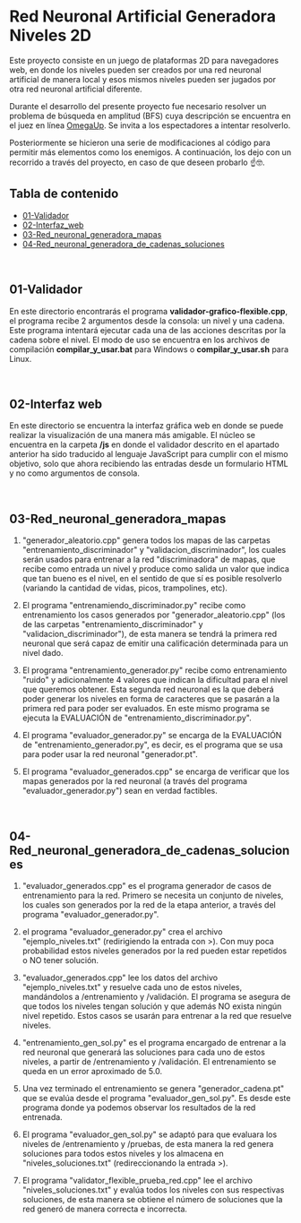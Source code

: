 # Red Neuronal Artificial Generadora Niveles 2D

Este proyecto consiste en un juego de plataformas 2D para navegadores web, en donde los niveles pueden ser creados por una red neuronal artificial de manera local y esos mismos niveles pueden ser jugados por otra red neuronal artificial diferente.

Durante el desarrollo del presente proyecto fue necesario resolver un problema de búsqueda en amplitud (BFS) cuya descripción se encuentra en el juez en línea [OmegaUp](https://omegaup.com/arena/problem/Spelunky). Se invita a los espectadores a intentar resolverlo.

Posteriormente se hicieron una serie de modificaciones al código para permitir más elementos como los enemigos. A continuación, los dejo con un recorrido a través del proyecto, en caso de que deseen probarlo ☝🤓.

## Tabla de contenido

- [01-Validador](#01-Validador)
- [02-Interfaz_web](#02-Interfaz_web)
- [03-Red_neuronal_generadora_mapas](#03-Red_neuronal_generadora_mapas)
- [04-Red_neuronal_generadora_de_cadenas_soluciones](#04-Red_neuronal_generadora_de_cadenas_soluciones)

<br>

  ## 01-Validador
En este directorio encontrarás el programa **validador-grafico-flexible.cpp**, el programa recibe 2 argumentos desde la consola: un nivel y una cadena. Este programa intentará ejecutar cada una de las acciones descritas por la cadena sobre el nivel. El modo de uso se encuentra en los archivos de compilación **compilar_y_usar.bat** para Windows o **compilar_y_usar.sh** para Linux.

<br>

  ## 02-Interfaz web
En este directorio se encuentra la interfaz gráfica web en donde se puede realizar la visualización de una manera más amigable. El núcleo se encuentra en la carpeta **/js** en donde el validador descrito en el apartado anterior ha sido traducido al lenguaje JavaScript para cumplir con el mismo objetivo, solo que ahora recibiendo las entradas desde un formulario HTML y no como argumentos de consola.

<br>

  ## 03-Red_neuronal_generadora_mapas
1) "generador_aleatorio.cpp" genera todos los mapas de las carpetas "entrenamiento_discriminador" y "validacion_discriminador", los cuales serán usados para entrenar a la red "discriminadora" de mapas, que recibe como entrada un nivel y produce como salida un valor que indica que tan bueno es el nivel, en el sentido de que sí es posible resolverlo (variando la cantidad de vidas, picos, trampolines, etc).

2) El programa "entrenamiendo_discriminador.py" recibe como entrenamiento los casos generados por "generador_aleatorio.cpp" (los de las carpetas "entrenamiento_discriminador" y "validacion_discriminador"), de esta manera se tendrá la primera red neuronal que será capaz de emitir una calificación determinada para un nivel dado.

3) El programa "entrenamiento_generador.py" recibe como entrenamiento "ruido" y adicionalmente 4 valores que indican la dificultad para el nivel que queremos obtener. Esta segunda red neuronal es la que deberá poder generar los niveles en forma de caracteres que se pasarán a la primera red para poder ser evaluados. En este mismo programa se ejecuta la EVALUACIÓN de "entrenamiento_discriminador.py".

4) El programa "evaluador_generador.py" se encarga de la EVALUACIÓN de "entrenamiento_generador.py", es decir, es el programa que se usa para poder usar la red neuronal "generador.pt".

5) El programa "evaluador_generados.cpp" se encarga de verificar que los mapas generados por la red neuronal (a través del programa "evaluador_generador.py") sean en verdad factibles.

<br>

  ## 04-Red_neuronal_generadora_de_cadenas_soluciones
1) "evaluador_generados.cpp" es el programa generador de casos de entrenamiento para la red. Primero se necesita un conjunto de niveles, los cuales son generados por la red de la etapa anterior, a través del programa "evaluador_generador.py".

2) el programa "evaluador_generador.py" crea el archivo "ejemplo_niveles.txt" (redirigiendo la entrada con >). Con muy poca probabilidad estos niveles generados por la red pueden estar repetidos o NO tener solución.

3) "evaluador_generados.cpp" lee los datos del archivo "ejemplo_niveles.txt" y resuelve cada uno de estos niveles, mandándolos a /entrenamiento y /validación. El programa se asegura de que todos los niveles tengan solución y que además NO exista ningún nivel repetido. Estos casos se usarán para entrenar a la red que resuelve niveles.

4) "entrenamiento_gen_sol.py" es el programa encargado de entrenar a la red neuronal que generará las soluciones para cada uno de estos niveles, a partir de /entrenamiento y /validación. El entrenamiento se queda en un error aproximado de 5.0.

5) Una vez terminado el entrenamiento se genera "generador_cadena.pt" que se evalúa desde el programa "evaluador_gen_sol.py". Es desde este programa donde ya podemos observar los resultados de la red entrenada.

6) El programa "evaluador_gen_sol.py" se adaptó para que evaluara los niveles de /entrenamiento y /pruebas, de esta manera la red genera soluciones para todos estos niveles y los almacena en "niveles_soluciones.txt" (redireccionando la entrada >).

7) El programa "validator_flexible_prueba_red.cpp" lee el archivo "niveles_soluciones.txt" y evalúa todos los niveles con sus respectivas soluciones, de esta manera se obtiene el número de soluciones que la red generó de manera correcta e incorrecta.

<br>
